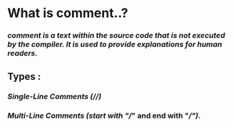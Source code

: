 # What is comment..?

### *comment is a text within the source code that is not executed by the compiler. It is used to provide explanations for human readers.*

## Types :
### *Single-Line Comments (//)*
### *Multi-Line Comments (start with "/*" and end with "*/").*
